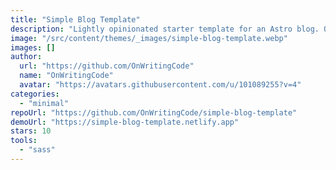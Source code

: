 ```yaml
---
title: "Simple Blog Template"
description: "Lightly opinionated starter template for an Astro blog. Organized to keep markdown files separate from Astro pages."
image: "/src/content/themes/_images/simple-blog-template.webp"
images: []
author:
  url: "https://github.com/OnWritingCode"
  name: "OnWritingCode"
  avatar: "https://avatars.githubusercontent.com/u/101089255?v=4"
categories:
  - "minimal"
repoUrl: "https://github.com/OnWritingCode/simple-blog-template"
demoUrl: "https://simple-blog-template.netlify.app"
stars: 10
tools:
  - "sass"
---
```

